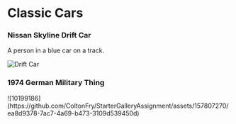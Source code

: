 <!DOCTYPE html>
<h1>Classic Cars</h1>
  	<h3>Nissan Skyline Drift Car</h3>
  	<p>A person in a blue car on a track.</p>
  </body>
</html>

![Drift Car](https://github.com/ColtonFry/StarterGalleryAssignment/assets/157807270/ac8091a6-3b10-40af-b416-5da00624bbad)


<!DOCTYPE html>
<html>
<body>

<h3>1974 German Military Thing</h3>
</body>
</html>
![10199186](https://github.com/ColtonFry/StarterGalleryAssignment/assets/157807270/ea8d9378-7ac7-4a69-b473-3109d539450d)


 

</body>
</html>
